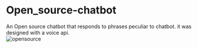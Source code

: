 # Open_source-chatbot
An Open source chatbot that responds to phrases peculiar to chatbot. it was designed with a voice api. <br>
![opensource](https://user-images.githubusercontent.com/18760267/179093368-699a4f51-cb55-402a-8e04-3ff24f0a9278.JPG)
